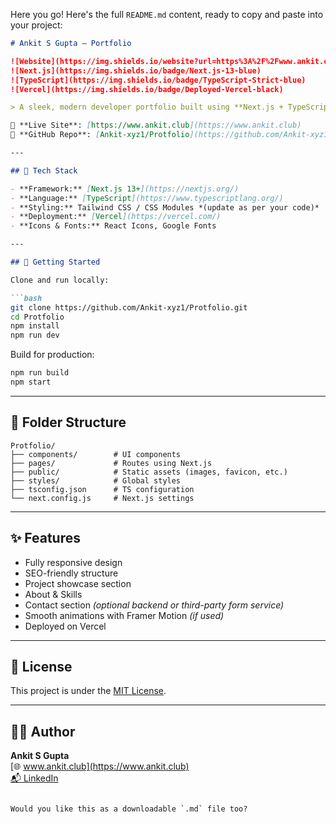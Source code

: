 Here you go! Here's the full `README.md` content, ready to copy and paste into your project:

```markdown
# Ankit S Gupta – Portfolio

![Website](https://img.shields.io/website?url=https%3A%2F%2Fwww.ankit.club)
![Next.js](https://img.shields.io/badge/Next.js-13-blue)
![TypeScript](https://img.shields.io/badge/TypeScript-Strict-blue)
![Vercel](https://img.shields.io/badge/Deployed-Vercel-black)

> A sleek, modern developer portfolio built using **Next.js + TypeScript**, hosted on **Vercel**.

🔗 **Live Site**: [https://www.ankit.club](https://www.ankit.club)  
📁 **GitHub Repo**: [Ankit-xyz1/Protfolio](https://github.com/Ankit-xyz1/Protfolio)

---

## 📌 Tech Stack

- **Framework:** [Next.js 13+](https://nextjs.org/)
- **Language:** [TypeScript](https://www.typescriptlang.org/)
- **Styling:** Tailwind CSS / CSS Modules *(update as per your code)*
- **Deployment:** [Vercel](https://vercel.com/)
- **Icons & Fonts:** React Icons, Google Fonts

---

## 🚀 Getting Started

Clone and run locally:

```bash
git clone https://github.com/Ankit-xyz1/Protfolio.git
cd Protfolio
npm install
npm run dev
```

Build for production:

```bash
npm run build
npm start
```

---

## 📁 Folder Structure

```
Protfolio/
├── components/        # UI components
├── pages/             # Routes using Next.js
├── public/            # Static assets (images, favicon, etc.)
├── styles/            # Global styles
├── tsconfig.json      # TS configuration
└── next.config.js     # Next.js settings
```

---

## ✨ Features

- Fully responsive design
- SEO-friendly structure
- Project showcase section
- About & Skills
- Contact section *(optional backend or third-party form service)*
- Smooth animations with Framer Motion *(if used)*
- Deployed on Vercel

---

## 📄 License

This project is under the [MIT License](LICENSE).

---

## 🧑‍💻 Author

**Ankit S Gupta**  
[🌐 www.ankit.club](https://www.ankit.club)  
[📬 LinkedIn](https://www.linkedin.com/in/ankit-s-gupta/)
```

Would you like this as a downloadable `.md` file too?
